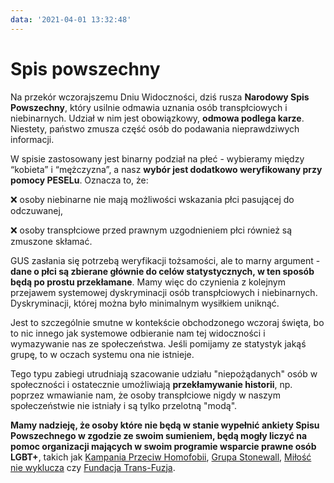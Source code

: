 ```yaml
---
data: '2021-04-01 13:32:48'
---
```

# Spis powszechny

Na przekór wczorajszemu Dniu Widoczności, dziś rusza **Narodowy Spis Powszechny**, który usilnie odmawia uznania osób transpłciowych i niebinarnych. Udział w nim jest obowiązkowy, **odmowa podlega karze**. Niestety, państwo zmusza część osób do podawania nieprawdziwych informacji. 

W spisie zastosowany jest binarny podział na płeć - wybieramy między “kobieta” i “mężczyzna”, a nasz **wybór jest dodatkowo weryfikowany przy pomocy PESELu**. Oznacza to, że:

❌ osoby niebinarne nie mają możliwości wskazania płci pasującej do odczuwanej,

❌ osoby transpłciowe przed prawnym uzgodnieniem płci również są zmuszone skłamać.

GUS zasłania się potrzebą weryfikacji tożsamości, ale to marny argument - **dane o płci są zbierane głównie do celów statystycznych, w ten sposób będą po prostu przekłamane**. Mamy więc do czynienia z kolejnym przejawem systemowej dyskryminacji osób transpłciowych i niebinarnych. Dyskryminacji, której można było minimalnym wysiłkiem uniknąć.

Jest to szczególnie smutne w kontekście obchodzonego wczoraj święta, bo to nic innego jak systemowe odbieranie nam tej widoczności i wymazywanie nas ze społeczeństwa. Jeśli pomijamy ze statystyk jakąś grupę, to w oczach systemu ona nie istnieje.

Tego typu zabiegi utrudniają szacowanie udziału "niepożądanych" osób w społeczności i ostatecznie umożliwiają **przekłamywanie historii**, np. poprzez wmawianie nam, że osoby transpłciowe nigdy w naszym społeczeństwie nie istniały i są tylko przelotną "modą".

**Mamy nadzieję, że osoby które nie będą w stanie wypełnić ankiety Spisu Powszechnego w zgodzie ze swoim sumieniem, będą mogły liczyć na pomoc organizacji mających w swoim programie wsparcie prawne osób LGBT+**, takich jak [Kampania Przeciw Homofobii](https://kph.org.pl/pomoc/pomoc-prawna/), [Grupa Stonewall](https://grupa-stonewall.pl/), [Miłość nie wyklucza](https://mnw.org.pl/prawo/) czy [Fundacja Trans-Fuzja](http://transfuzja.org/pl/artykuly/pomoc_prawna.htm).